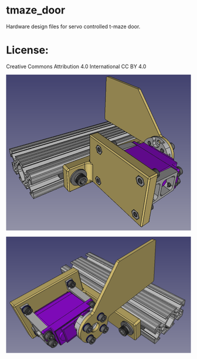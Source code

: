 # tmaze_door 
Hardware design files for servo controlled t-maze door. 

# License: 
Creative Commons Attribution 4.0 International CC BY 4.0

![screenshot1](images/screenshot1.png)

![screenshot2](images/screenshot2.png)

